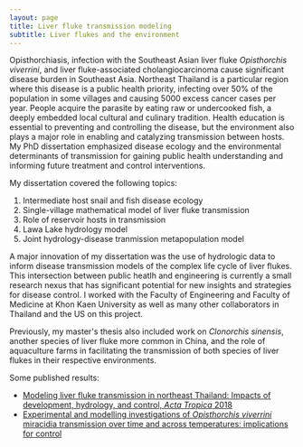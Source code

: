 ```yaml
---
layout: page
title: Liver fluke transmission modeling
subtitle: Liver flukes and the environment
---
```


Opisthorchiasis, infection with the Southeast Asian liver fluke _Opisthorchis viverrini_, and liver fluke-associated cholangiocarcinoma cause significant disease burden in Southeast Asia. Northeast Thailand is a particular region where this disease is a public health priority, infecting over 50% of the population in some villages and causing 5000 excess cancer cases per year. People acquire the parasite by eating raw or undercooked fish, a deeply embedded local cultural and culinary tradition. Health education is essential to preventing and controlling the disease, but the environment also plays a major role in enabling and catalyzing transmission between hosts. My PhD dissertation emphasized disease ecology and the environmental determinants of transmission for gaining public health understanding and informing future treatment and control interventions.

My dissertation covered the following topics:
1. Intermediate host snail and fish disease ecology
2. Single-village mathematical model of liver fluke transmission
3. Role of reservoir hosts in transmission
4. Lawa Lake hydrology model
5. Joint hydrology-disease tranmission metapopulation model

A major innovation of my dissertation was the use of hydrologic data to inform disease transmission models of the complex life cycle of liver flukes. This intersection between public heatlh and engineering is currently a small research nexus that has significant potential for new insights and strategies for disease control. I worked with the Faculty of Engineering and Faculty of Medicine at Khon Kaen University as well as many other collaborators in Thailand and the US on this project.

Previously, my master's thesis also included work on _Clonorchis sinensis_, another species of liver fluke more common in China, and the role of aquaculture farms in facilitating the transmission of both species of liver flukes in their respective environments.

Some published results:

* [Modeling liver fluke transmission in northeast Thailand: Impacts of development, hydrology, and control, _Acta Tropica_ 2018](https://www.sciencedirect.com/science/article/pii/S0001706X18304601)
* [Experimental and modelling investigations of _Opisthorchis viverrini_ miracidia transmission over time and across temperatures: implications for control](https://www.sciencedirect.com/science/article/abs/pii/S0020751917300425)
